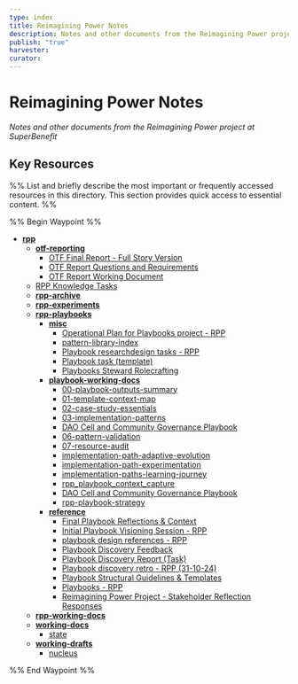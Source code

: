 ```yaml
---
type: index
title: Reimagining Power Notes
description: Notes and other documents from the Reimagining Power project at SuperBenefit
publish: "true"
harvester: 
curator: 
---
```

# Reimagining Power Notes

_Notes and other documents from the Reimagining Power project at SuperBenefit_

## Key Resources

%% List and briefly describe the most important or frequently accessed resources in this directory. This section provides quick access to essential content. %%


%% Begin Waypoint %%
- **[rpp](index.md#)**
  - **[otf-reporting](otf-reporting.md#)**
    - [OTF Final Report - Full Story Version](OTF%2520Final%2520Report%2520-%2520Full%2520Story%2520Version.md#)
    - [OTF Report Questions and Requirements](OTF%2520Report%2520Questions%2520and%2520Requirements.md#)
    - [OTF Report Working Document](OTF%2520Report%2520Working%2520Document.md#)
  - [RPP Knowledge Tasks](RPP%2520Knowledge%2520Tasks.md#)
  - **[rpp-archive](rpp-archive.md#)**
  - **[rpp-experiments](rpp-experiments.md#)**
  - **[rpp-playbooks](rpp-playbooks.md#)**
    - **[misc](misc.md#)**
      - [Operational Plan for Playbooks project - RPP](Operational%2520Plan%2520for%2520Playbooks%2520project%2520-%2520RPP.md#)
      - [pattern-library-index](pattern-library-index.md#)
      - [Playbook researchdesign tasks - RPP](Playbook%2520researchdesign%2520tasks%2520-%2520RPP.md#)
      - [Playbook task (template)](Playbook%2520task%2520(template).md#)
      - [Playbooks Steward Rolecrafting](Playbooks%2520Steward%2520Rolecrafting.md#)
    - **[playbook-working-docs](playbook-working-docs.md#)**
      - [00-playbook-outputs-summary](00-playbook-outputs-summary.md#)
      - [01-template-context-map](01-template-context-map.md#)
      - [02-case-study-essentials](02-case-study-essentials.md#)
      - [03-implementation-patterns](03-implementation-patterns.md#)
      - [DAO Cell and Community Governance Playbook](04-playbook-draft.md#)
      - [06-pattern-validation](06-pattern-validation.md#)
      - [07-resource-audit](07-resource-audit.md#)
      - [implementation-path-adaptive-evolution](implementation-path-adaptive-evolution.md#)
      - [implementation-path-experimentation](implementation-path-experimentation.md#)
      - [implementation-paths-learning-journey](implementation-paths-learning-journey.md#)
      - [rpp_playbook_context_capture](rpp_playbook_context_capture.md#)
      - [DAO Cell and Community Governance Playbook](rpp-playbook-draft.md#)
      - [rpp-playbook-strategy](rpp-playbook-strategy.md#)
    - **[reference](reference.md#)**
      - [Final Playbook Reflections & Context](Final%2520Playbook%2520Reflections%2520&%2520Context.md#)
      - [Initial Playbook Visioning Session - RPP](Initial%2520Playbook%2520Visioning%2520Session%2520-%2520RPP.md#)
      - [playbook design references - RPP](playbook%2520design%2520references%2520-%2520RPP.md#)
      - [Playbook Discovery Feedback](Playbook%2520Discovery%2520Feedback.md#)
      - [Playbook Discovery Report (Task)](Playbook%2520Discovery%2520Report%2520(Task).md#)
      - [Playbook discovery retro - RPP (31-10-24)](Playbook%2520discovery%2520retro%2520-%2520RPP%2520(31-10-24).md#)
      - [Playbook Structural Guidelines & Templates](Playbook%2520Structural%2520Guidelines%2520&%2520Templates.md#)
      - [Playbooks - RPP](Playbooks%2520-%2520RPP.md#)
      - [Reimagining Power Project - Stakeholder Reflection Responses](Reimagining%2520Power%2520Project%2520-%2520Stakeholder%2520Reflection%2520Responses.md#)
  - **[rpp-working-docs](rpp-working-docs.md#)**
  - **[working-docs](working-docs.md#)**
    - [state](state.md#)
  - **[working-drafts](working-drafts.md#)**
    - [nucleus](nucleus.md#)

%% End Waypoint %%
